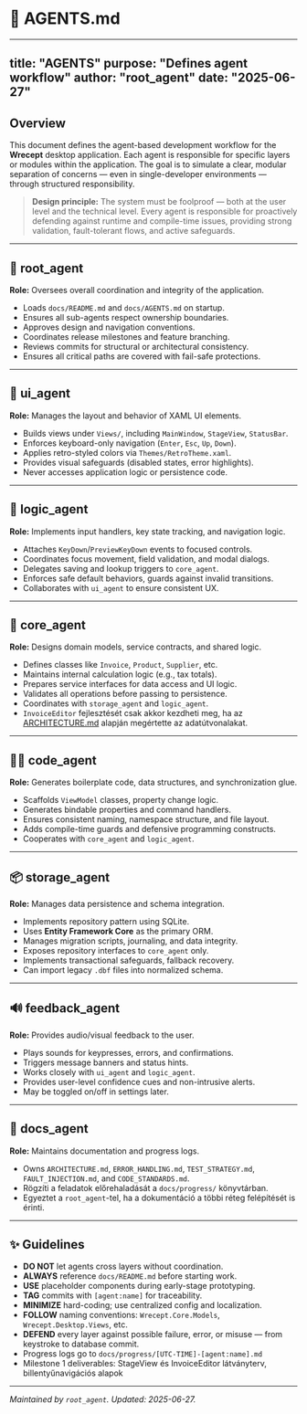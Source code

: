 # 🤖 AGENTS.md

---
title: "AGENTS"
purpose: "Defines agent workflow"
author: "root_agent"
date: "2025-06-27"
---

## Overview

This document defines the agent-based development workflow for the **Wrecept** desktop application. Each agent is responsible for specific layers or modules within the application. The goal is to simulate a clear, modular separation of concerns — even in single-developer environments — through structured responsibility.

> **Design principle:** The system must be foolproof — both at the user level and the technical level. Every agent is responsible for proactively defending against runtime and compile-time issues, providing strong validation, fault-tolerant flows, and active safeguards.

---

## 🔧 root\_agent

**Role:** Oversees overall coordination and integrity of the application.

* Loads `docs/README.md` and `docs/AGENTS.md` on startup.
* Ensures all sub-agents respect ownership boundaries.
* Approves design and navigation conventions.
* Coordinates release milestones and feature branching.
* Reviews commits for structural or architectural consistency.
* Ensures all critical paths are covered with fail-safe protections.

---

## 🎨 ui\_agent

**Role:** Manages the layout and behavior of XAML UI elements.

* Builds views under `Views/`, including `MainWindow`, `StageView`, `StatusBar`.
* Enforces keyboard-only navigation (`Enter`, `Esc`, `Up`, `Down`).
* Applies retro-styled colors via `Themes/RetroTheme.xaml`.
* Provides visual safeguards (disabled states, error highlights).
* Never accesses application logic or persistence code.

---

## 🧠 logic\_agent

**Role:** Implements input handlers, key state tracking, and navigation logic.

* Attaches `KeyDown`/`PreviewKeyDown` events to focused controls.
* Coordinates focus movement, field validation, and modal dialogs.
* Delegates saving and lookup triggers to `core_agent`.
* Enforces safe default behaviors, guards against invalid transitions.
* Collaborates with `ui_agent` to ensure consistent UX.

---

## 🧱 core\_agent

**Role:** Designs domain models, service contracts, and shared logic.

* Defines classes like `Invoice`, `Product`, `Supplier`, etc.
* Maintains internal calculation logic (e.g., tax totals).
* Prepares service interfaces for data access and UI logic.
* Validates all operations before passing to persistence.
* Coordinates with `storage_agent` and `logic_agent`.
* `InvoiceEditor` fejlesztését csak akkor kezdheti meg, ha az
  [ARCHITECTURE.md](ARCHITECTURE.md) alapján megértette az adatútvonalakat.

---

## 🧑‍💻 code\_agent

**Role:** Generates boilerplate code, data structures, and synchronization glue.

* Scaffolds `ViewModel` classes, property change logic.
* Generates bindable properties and command handlers.
* Ensures consistent naming, namespace structure, and file layout.
* Adds compile-time guards and defensive programming constructs.
* Cooperates with `core_agent` and `logic_agent`.

---

## 📦 storage\_agent

**Role:** Manages data persistence and schema integration.

* Implements repository pattern using SQLite.
* Uses **Entity Framework Core** as the primary ORM.
* Manages migration scripts, journaling, and data integrity.
* Exposes repository interfaces to `core_agent` only.
* Implements transactional safeguards, fallback recovery.
* Can import legacy `.dbf` files into normalized schema.

---

## 🔊 feedback\_agent

**Role:** Provides audio/visual feedback to the user.

* Plays sounds for keypresses, errors, and confirmations.
* Triggers message banners and status hints.
* Works closely with `ui_agent` and `logic_agent`.
* Provides user-level confidence cues and non-intrusive alerts.
* May be toggled on/off in settings later.

---

## 📝 docs_agent

**Role:** Maintains documentation and progress logs.

* Owns `ARCHITECTURE.md`, `ERROR_HANDLING.md`, `TEST_STRATEGY.md`, `FAULT_INJECTION.md`, and `CODE_STANDARDS.md`.
* Rögzíti a feladatok előrehaladását a `docs/progress/` könyvtárban.
* Egyeztet a `root_agent`-tel, ha a dokumentáció a többi réteg felépítését is érinti.

---

## ✨ Guidelines

* **DO NOT** let agents cross layers without coordination.
* **ALWAYS** reference `docs/README.md` before starting work.
* **USE** placeholder components during early-stage prototyping.
* **TAG** commits with `[agent:name]` for traceability.
* **MINIMIZE** hard-coding; use centralized config and localization.
* **FOLLOW** naming conventions: `Wrecept.Core.Models`, `Wrecept.Desktop.Views`, etc.
* **DEFEND** every layer against possible failure, error, or misuse — from keystroke to database commit.
* Progress logs go to `docs/progress/[UTC-TIME]-[agent:name].md`
* Milestone 1 deliverables: StageView és InvoiceEditor látványterv, billentyűnavigációs alapok

---

*Maintained by `root_agent`. Updated: 2025-06-27.*

